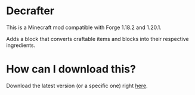 # Decrafter

This is a Minecraft mod compatible with Forge 1.18.2 and 1.20.1.

Adds a block that converts craftable items and blocks into their respective ingredients.

# How can I download this?

Download the latest version (or a specific one) right [here](https://github.com/fiwnq/decrafter/releases).
